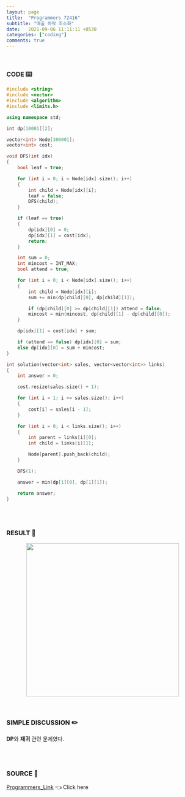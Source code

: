 ```yaml
---
layout: page
title:  "Programmers 72416"
subtitle: "매출 하락 최소화"
date:   2021-09-06 11:11:11 +0530
categories: ["coding"]
comments: true
---
```


<br>

### CODE ⌨️

```c++
#include <string>
#include <vector>
#include <algorithm>
#include <limits.h>

using namespace std;

int dp[10001][2];

vector<int> Node[300001];
vector<int> cost;

void DFS(int idx)
{
	bool leaf = true;

	for (int i = 0; i < Node[idx].size(); i++)
	{
		int child = Node[idx][i];
		leaf = false;
		DFS(child);
	}

	if (leaf == true)
	{
		dp[idx][0] = 0;
		dp[idx][1] = cost[idx];
		return;
	}

	int sum = 0;
	int mincost = INT_MAX;
	bool attend = true;

	for (int i = 0; i < Node[idx].size(); i++)
	{
		int child = Node[idx][i];
		sum += min(dp[child][0], dp[child][1]);

		if (dp[child][0] >= dp[child][1]) attend = false;
		mincost = min(mincost, dp[child][1] - dp[child][0]);
	}

	dp[idx][1] = cost[idx] + sum;

	if (attend == false) dp[idx][0] = sum;
	else dp[idx][0] = sum + mincost;
}

int solution(vector<int> sales, vector<vector<int>> links)
{
	int answer = 0;

	cost.resize(sales.size() + 1);

	for (int i = 1; i <= sales.size(); i++)
	{
		cost[i] = sales[i - 1];
	}

	for (int i = 0; i < links.size(); i++)
	{
		int parent = links[i][0];
		int child = links[i][1];

		Node[parent].push_back(child);
	}

	DFS(1);

	answer = min(dp[1][0], dp[1][1]);

	return answer;
}
```  

<br>
<br>

### RESULT 💛

<img src="{{ '/assets/programmers/p72416r.jpg' }}" style="width: 400px; height: auto; margin-left: auto; margin-right: auto; display: block;">  

<br>
<br>

### SIMPLE DISCUSSION ✏️

**DP**와 **재귀** 관련 문제였다.  

<br>
<br>

### SOURCE 💎

[Programmers_Link][link] 👈 Click here  

<br>
<br>

<script src="https://utteranc.es/client.js"
        repo="DCherish/DCherish.github.io"
        issue-term="pathname"
        theme="boxy-light"
        crossorigin="anonymous"
        async>
</script>

[link]: https://programmers.co.kr/learn/courses/30/lessons/72416